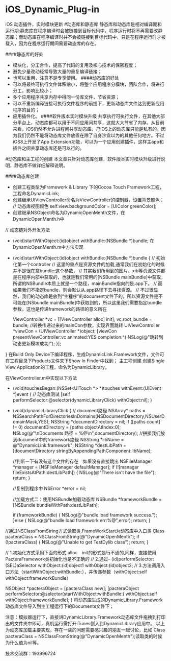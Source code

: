 # iOS_Dynamic_Plug-in
iOS 动态插件，实时模块更新
#动态库和静态库
静态库和动态库是相对编译期和运行期:静态库在程序编译时会被链接到目标代码中，程序运行时将不再需要改静态库；而动态库在程序编译时并不会被链接到目标代码中，只是在程序运行时才被载入，因为在程序运行期间需要动态库的存在。

####静态库的好处
- 模块化，分工合作，提高了代码的复用及核心技术的保密程度；
- 避免少量改动经常导致大量的重复编译链接；
- 也可以重用，注意不是专享使用。
####动态库的好处
- 可以将最终可执行文件体积缩小，将整个应用程序分模块，团队合作，将进行分工，影响比较小；
- 多个应用程序共享内存中得同一份库文件，节省资源；
- 可以不重新编译链接可执行文件程序的前提下，更新动态库文件达到更新应用程序的目的；
- 应用插件化。
####软件版本实时模块升级
共享执行可执行文件，在其他大部分平台上，动态库都可以用于不同应用间共享，这就大大节省了内存。从目前来看，iOS仍然不允许进程间共享动态库，己iOS上的动态库只能是私有的，因为我们仍然不能将动态库文件放置在除了自身沙盒以为的其他任何地方。不过iOS8上开发了App Extension功能，可以为一个应用创建插件，这样主app和插件之间共享动态库还是可以行的。

#动态库和主工程的创建
本文章只针对动态库创建，软件版本实时模块升级进行说明，静态库不做详细解释说明。

####动态库创建
- 创建工程类型为Framework & Library 下的Cocoa Touch Framework工程，工程命名DynamicLink;
- 创建继承UIViewController命名为ViewController的控制器，设置背景颜色；
  // 动态库视图颜色
  self.view.backgroundColor = [UIColor greenColor];
- 创建继承NSObject命名为DynamicOpenMenth文件，在DynamicOpenMenth.h中

// 动态链对外开发方法
 - (void)startWithObject:(id)object withBundle:(NSBundle *)bundle;
在DynamicOpenMenth.m中方法实现

  - (void)startWithObject:(id)object withBundle:(NSBundle *)bundle
  {
    // 初始化第一个controller
    // 这里的重点是资源文件的加载,通常我们在初始化的时候并不是很在意bundle:这个参数，
    // 其实我们所用到的图片、xib等资源文件都是在程序内部中获取的，也就是我们常用的[NSBundle mainBundle]中获取，所谓的NSBundle本质上就是一个路径，mainBundle指向的是.app下。
   // 而如果我们不指定bundle，则会默认从.app路径下去寻找资源。
    // 不过很显然，我们的动态库是放到“主程序”的document文件下的，所以资源文件是不可能在[NSbundle mainBundle]中获取到的，所以这里我们需要指定bundle参数，这也是传递framework的路径的意义所在

    ViewController *vc = [[ViewController alloc] init];
   vc.root_bundle = bundle;
    //转换传递过来的mainCon参数，实现界面跳转
    UIViewController *viewCon = (UIViewController *)object;
    [viewCon presentViewController:vc animated:YES completion:^{
    NSLog(@"跳转到动态更新模块成功!");
  }];

}
在Build Only Device下编译程序，生成DynamicLink.Framework文件，文件可在工程目录下Products文件夹下Show In Finder中找到；
主工程创建
创建Single View Application的工程，命名为DynamicLibrary。

在ViewController.m中实现以下方法

  - (void)touchesBegan:(NSSet<UITouch *> *)touches withEvent:(UIEvent *)event
  {
    // 动态库测试
    [self performSelector:@selector(dynamicLibraryClick) withObject:nil];
  }

  - (void)dynamicLibraryClick
  {
    // document路径
    NSArray* paths = NSSearchPathForDirectoriesInDomains(NSDocumentDirectory,NSUserDomainMask,YES);
    NSString *documentDirectory = nil;
    if ([paths count] != 0)
      documentDirectory = [paths objectAtIndex:0];
    NSLog(@"\nDocuments 路径 = %@\n",documentDirectory);
    //拼接我们放到document中的framework路径
    NSString *libName = @"DynamicLink.framework";
    NSString *destLibPath = [documentDirectory stringByAppendingPathComponent:libName];

    //判断一下有没有这个文件的存在　如果没有直接跳出
    NSFileManager *manager = [NSFileManager defaultManager];
    if (![manager fileExistsAtPath:destLibPath]) {
      NSLog(@"There isn't have the file");
      return;
   }

    //复制到程序中
    NSError *error = nil;

    //加载方式二：使用NSBundle加载动态库
    NSBundle *frameworkBundle = [NSBundle bundleWithPath:destLibPath];

    if (frameworkBundle) {
      NSLog(@"bundle load framework success.");
    }else {
      NSLog(@"bundle load framework err:%@",error);
      return;
    }

  //通过NSClassFromString方式读取类,FrameWorkStart为动态库中入口类
  Class pacteraClass = NSClassFromString(@"DynamicOpenMenth");
  if (!pacteraClass) {
      NSLog(@"Unable to get TestDylib class");
      return;
  }

  // 1.初始化方式采用下面的形式,alloc　init的形式是行不通的,同样，直接使用PacteraFramework类初始化也是不正确的
  // 2.通过- (id)performSelector:(SEL)aSelector withObject:(id)object1 withObject:(id)object2;
  // 3.方法调用入口方法（startWithObject:withBundle:），并传递参数（withObject:self withObject:frameworkBundle）

  NSObject *pacteraObject = [pacteraClass new];
  [pacteraObject performSelector:@selector(startWithObject:withBundle:) withObject:self withObject:frameworkBundle];
}
将动态库生成的DynamicLibrary.Framework动态库文件导入到主工程运行下的Documents文件下；

注意：模拟器运行下，直接讲DynamicLibrary.Framework动态库文件拖拽到打印出的文件夹中即可，真机运行需打开iTunes倒入到DynamicLibrary应用中。
以上为动态库加载主要实现，存在一些的问题需要感兴趣的朋友一起讨论，比如 Class pacteraClass = NSClassFromString(@"DynamicOpenMenth");读取类的时候为什么值为nil等。

技术交流群：193996724
